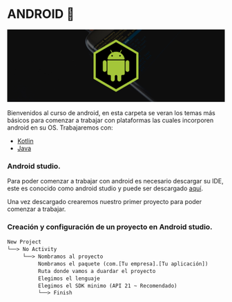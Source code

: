 # ANDROID :iphone:
<div>
    <img src="IMG/banner.png">
</div>

Bienvenidos al curso de android, en esta carpeta se veran los temas más básicos para comenzar a trabajar con plataformas las cuales incorporen android en
su OS. Trabajaremos con:
<ul>
    <li><a href="#">Kotlin</a></li>
    <li><a href="#">Java</a></li>
</ul>

### Android studio.
Para poder comenzar a trabajar con android es necesario descargar su IDE, este es conocido como android studio y puede ser descargado <a href="https://developer.android.com/studio?hl=es-419">aquí</a>.

Una vez descargado crearemos nuestro primer proyecto para poder comenzar a trabajar.

### Creación y configuración de un proyecto en Android studio.
```txt
New Project
└──> No Activity
     └──> Nombramos al proyecto
          Nombramos el paquete (com.[Tu empresa].[Tu aplicación])
          Ruta donde vamos a duardar el proyecto
          Elegimos el lenguaje
          Elegimos el SDK minimo (API 21 ~ Recomendado)
          └──> Finish
```